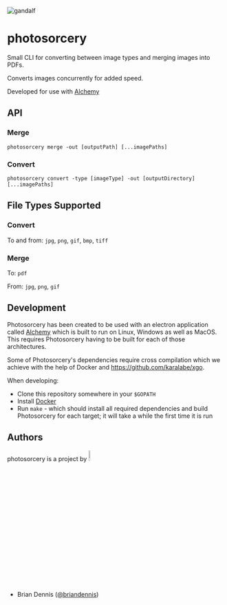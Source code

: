 ![gandalf](http://38.media.tumblr.com/d2d97e94e4b5bd5d9334cf2f85f88ddf/tumblr_n8tqcqPhPB1thowlgo1_250.gif)

# photosorcery

Small CLI for converting between image types and merging images into PDFs.

Converts images concurrently for added speed.

Developed for use with [Alchemy](https://github.com/dawnlabs/alchemy)

## API

### Merge

`photosorcery merge -out [outputPath] [...imagePaths]`

### Convert

`photosorcery convert -type [imageType] -out [outputDirectory] [...imagePaths]`

## File Types Supported

### Convert

  To and from: `jpg`, `png`, `gif`, `bmp`, `tiff`

### Merge

  To: `pdf`

  From: `jpg`, `png`, `gif`

## Development

Photosorcery has been created to be used with an electron application called [Alchemy](https://github.com/dawnlabs/alchemy) which is built to run on Linux, Windows as well as MacOS. This requires Photosorcery having to be built for each of those architectures.

Some of Photosorcery's dependencies require cross compilation which we achieve with the help of Docker and https://github.com/karalabe/xgo.

When developing:

* Clone this repository somewhere in your `$GOPATH`
* Install [Docker](https://www.docker.com/community-edition#/download)
* Run `make` - which should install all required dependencies and build Photosorcery for each target; it will take a while the first time it is run

## Authors
photosorcery is a project by <a href="http://dawnlabs.io/"><img width=8% src="https://cloud.githubusercontent.com/assets/10369094/25406306/dacebd4c-29cb-11e7-8e1c-468687cde495.png"></a>
- Brian Dennis ([@briandennis](https://github.com/briandennis))

